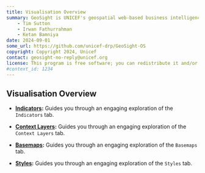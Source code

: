 ```yaml
---
title: Visualisation Overview
summary: GeoSight is UNICEF's geospatial web-based business intelligence platform.
    - Tim Sutton
    - Irwan Fathurrahman
    - Ketan Bamniya
date: 2024-09-01
some_url: https://github.com/unicef-drp/GeoSight-OS
copyright: Copyright 2024, Unicef
contact: geosight-no-reply@unicef.org
license: This program is free software; you can redistribute it and/or modify it under the terms of the GNU Affero General Public License as published by the Free Software Foundation; either version 3 of the License, or (at your option) any later version.
#context_id: 1234
---
```


## Visualisation Overview

* **[Indicators](./indicators-page.md):** Guides you through an engaging exploration of the `Indicators` tab.

* **[Context Layers](./context-layers-page.md):** Guides you through an engaging exploration of the `Context Layers` tab.

* **[Basemaps](./basemap-page.md):** Guides you through an engaging exploration of the `Basemaps` tab.

* **[Styles](./style-page.md):** Guides you through an engaging exploration of the `Styles` tab.
